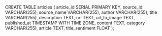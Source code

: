 CREATE TABLE articles (
    article_id SERIAL PRIMARY KEY,
    source_id VARCHAR(255),
    source_name VARCHAR(255),
    author VARCHAR(255),
    title VARCHAR(255),
    description TEXT,
    url TEXT,
    url_to_image TEXT,
    published_at TIMESTAMP WITH TIME ZONE,
    content TEXT,
    category VARCHAR(255),
    article TEXT,
    title_sentiment FLOAT
);
